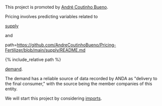 This project is promoted by [André Coutinho Bueno](https://andrecoutinhobueno.github.io/AndreCoutinhoBueno/).

Pricing involves predicting variables related to 

[supply](https://github.com/AndreCoutinhoBueno/Pricing-Fertilizer/blob/main/supply/README.md)

and 

path=https://github.com/AndreCoutinhoBueno/Pricing-Fertilizer/blob/main/supply/README.md

{% include_relative path %}






[demand](https://github.com/AndreCoutinhoBueno/Pricing-Fertilizer/blob/main/demand/README.md).


The demand has a reliable source of data recorded by ANDA as "delivery to the final consumer," with the source being the member companies of this entity.

We will start this project by considering [imports](https://github.com/AndreCoutinhoBueno/Pricing-Fertilizer/blob/main/supply/imports/README.md).